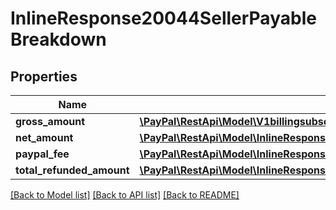 # InlineResponse20044SellerPayableBreakdown

## Properties
Name | Type | Description | Notes
------------ | ------------- | ------------- | -------------
**gross_amount** | [**\PayPal\RestApi\Model\V1billingsubscriptionsShippingAmount**](V1billingsubscriptionsShippingAmount.md) |  | [optional] 
**net_amount** | [**\PayPal\RestApi\Model\InlineResponse20044SellerPayableBreakdownNetAmount**](InlineResponse20044SellerPayableBreakdownNetAmount.md) |  | [optional] 
**paypal_fee** | [**\PayPal\RestApi\Model\InlineResponse20044SellerPayableBreakdownPaypalFee**](InlineResponse20044SellerPayableBreakdownPaypalFee.md) |  | [optional] 
**total_refunded_amount** | [**\PayPal\RestApi\Model\InlineResponse20037PaymentsPaidAmount**](InlineResponse20037PaymentsPaidAmount.md) |  | [optional] 

[[Back to Model list]](../README.md#documentation-for-models) [[Back to API list]](../README.md#documentation-for-api-endpoints) [[Back to README]](../README.md)


